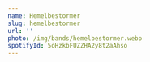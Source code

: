 ```yaml
---
name: Hemelbestormer
slug: hemelbestormer
url: ''
photo: /img/bands/hemelbestormer.webp
spotifyId: 5oHzkbFUZZHA2y8t2aAhso
---
```

